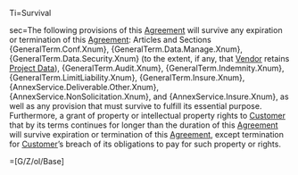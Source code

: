 Ti=Survival

sec=The following provisions of this <a href='#Def.Agreement.sec' class='definedterm'>Agreement</a> will survive any expiration or termination of this <a href='#Def.Agreement.sec' class='definedterm'>Agreement</a>: Articles and Sections {GeneralTerm.Conf.Xnum}, {GeneralTerm.Data.Manage.Xnum}, {GeneralTerm.Data.Security.Xnum} (to the extent, if any, that <a href='#Def.Vendor.sec' class='definedterm'>Vendor</a> retains <a href='#Def.Project_Data.sec' class='definedterm'>Project Data</a>), {GeneralTerm.Audit.Xnum}, {GeneralTerm.Indemnity.Xnum}, {GeneralTerm.LimitLiability.Xnum}, {GeneralTerm.Insure.Xnum}, {AnnexService.Deliverable.Other.Xnum}, {AnnexService.NonSolicitation.Xnum}, and {AnnexService.Insure.Xnum}, as well as any provision that must survive to fulfill its essential purpose. Furthermore, a grant of property or intellectual property rights to <a href='#Def.Customer.sec' class='definedterm'>Customer</a> that by its terms continues for longer than the duration of this <a href='#Def.Agreement.sec' class='definedterm'>Agreement</a> will survive expiration or termination of this <a href='#Def.Agreement.sec' class='definedterm'>Agreement</a>, except termination for <a href='#Def.Customer.sec' class='definedterm'>Customer</a>’s breach of its obligations to pay for such property or rights.

=[G/Z/ol/Base]
